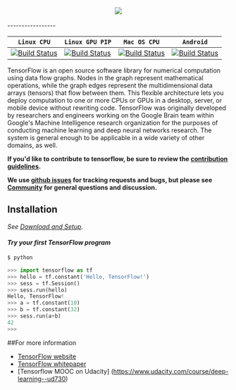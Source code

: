 <div align="center">
  <img src="https://www.tensorflow.org/images/tf_logo_transp.png"><br><br>
</div>
-----------------

|  **`Linux CPU`**   |  **`Linux GPU PIP`** | **`Mac OS CPU`** |  **`Android`** |
|-------------------|----------------------|------------------|----------------|
| [![Build Status](http://ci.tensorflow.org/buildStatus/icon?job=tensorflow-master)](http://ci.tensorflow.org/job/tensorflow-master) | [![Build Status](http://ci.tensorflow.org/buildStatus/icon?job=tensorflow-master-gpu_pip)](http://ci.tensorflow.org/job/tensorflow-master-gpu_pip) | [![Build Status](http://ci.tensorflow.org/buildStatus/icon?job=tensorflow-master-mac)](http://ci.tensorflow.org/job/tensorflow-master-mac) | [![Build Status](http://ci.tensorflow.org/buildStatus/icon?job=tensorflow-master-android)](http://ci.tensorflow.org/job/tensorflow-master-android) |

TensorFlow is an open source software library for numerical computation using
data flow graphs.  Nodes in the graph represent mathematical operations, while
the graph edges represent the multidimensional data arrays (tensors) that flow
between them.  This flexible architecture lets you deploy computation to one
or more CPUs or GPUs in a desktop, server, or mobile device without rewriting
code.  TensorFlow was originally developed by researchers and engineers
working on the Google Brain team within Google's Machine Intelligence research
organization for the purposes of conducting machine learning and deep neural
networks research.  The system is general enough to be applicable in a wide
variety of other domains, as well.

**If you'd like to contribute to tensorflow, be sure to review the [contribution
guidelines](CONTRIBUTING.md).**

**We use [github issues](https://github.com/tensorflow/tensorflow/issues) for
tracking requests and bugs, but please see
[Community](tensorflow/g3doc/resources/index.md#community) for general questions
and discussion.**

## Installation
*See [Download and Setup](tensorflow/g3doc/get_started/os_setup.md).*

#### *Try your first TensorFlow program*
```python
$ python

>>> import tensorflow as tf
>>> hello = tf.constant('Hello, TensorFlow!')
>>> sess = tf.Session()
>>> sess.run(hello)
Hello, TensorFlow!
>>> a = tf.constant(10)
>>> b = tf.constant(32)
>>> sess.run(a+b)
42
>>>
```

##For more information
* [TensorFlow website](http://tensorflow.org)
* [TensorFlow whitepaper](http://download.tensorflow.org/paper/whitepaper2015.pdf)
* [Tensorflow MOOC on Udacity] (https://www.udacity.com/course/deep-learning--ud730)
